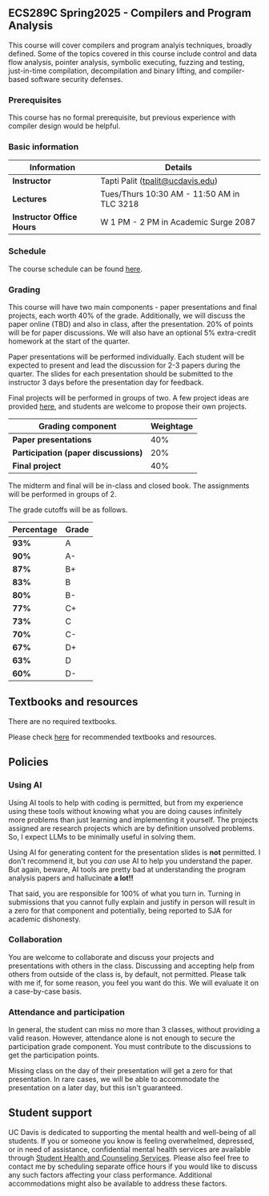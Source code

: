 ## ECS289C Spring2025 - Compilers and Program Analysis 

This course will cover compilers and program analyis techniques, broadly defined. Some of the topics covered in this course include control and data flow analysis, 
pointer analysis, symbolic executing, fuzzing and testing, just-in-time compilation, decompilation and binary lifting, and compiler-based software security defenses.

### Prerequisites

This course has no formal prerequisite, but previous experience with compiler design would be helpful.

### Basic information

| **Information**          | **Details**                                                                 |
|----------------------|---------------------------------------------------------------------------------|
| **Instructor**      | Tapti Palit (tpalit@ucdavis.edu)                                                 |
| **Lectures**        | Tues/Thurs 10:30 AM - 11:50 AM in TLC 3218              |
| **Instructor Office Hours**    | W 1 PM - 2 PM in Academic Surge 2087                   |

### Schedule

The course schedule can be found [here](Schedule.md). 

### Grading

This course will have two main components - paper presentations and final projects, each worth 40% of the grade. 
Additionally, we will discuss the paper online (TBD) and also in class, after the presentation. 20% of points will be for paper discussions.
We will also have an optional 5% extra-credit homework at the start of the quarter.

Paper presentations will be
performed individually. Each student will be expected to present and lead the discussion for 2-3 papers during the quarter.
The slides for each presentation should be submitted to the instructor 3 days before the presentation day for feedback. 

Final projects will be performed in groups of two. A few project ideas are provided [here](Projects.md), and students 
are welcome to propose their own projects.


| **Grading component**          | **Weightage**                                                                 |
|----------------------|---------------------------------------------------------------------------------|
| **Paper presentations**  | 40%              |
| **Participation (paper discussions)** | 20% |
| **Final project**        | 40%              |


The midterm and final will be in-class and closed book. The assignments will be performed in groups of 2.

The grade cutoffs will be as follows.  

| **Percentage**          | **Grade**                                                                 |
|----------------------|---------------------------------------------------------------------------------|
| **93%**      | A                     |
| **90%**      | A-                     |
| **87%**      | B+                     |
| **83%**      | B                     |
| **80%**      | B-                     |
| **77%**      | C+                     |
| **73%**      | C                     |
| **70%**      | C-                    |
| **67%**      | D+                    |
| **63%**      | D                     |
| **60%**      | D-                    |

## Textbooks and resources

There are no required textbooks. 

Please check [here](Resources.md) for recommended textbooks and resources.

## Policies

### Using AI
Using AI tools to help with coding is permitted, but from my experience using these tools without knowing what you are doing causes infinitely more problems than just learning and implementing it yourself. The projects assigned are research projects which are by 
definition unsolved problems. So, I expect LLMs to be minimally useful in solving them. 

Using AI for generating content for the presentation slides is **not** permitted. I don't recommend it, but you _can_ use AI to help you understand the paper. But again, beware, AI tools are pretty bad at understanding the program analysis papers and hallucinate **a lot!!** 

That said, you are responsible for 100% of what you turn in. Turning in submissions that you cannot fully explain and justify in person will result in a zero for that component and potentially, being reported to SJA for academic dishonesty. 

### Collaboration

You are welcome to collaborate and discuss your projects and presentations with others in the class. Discussing and accepting help from others from outside of the class is, by default, not permitted. Please talk with me if, for some reason, you feel you want do this. We will evaluate it on a case-by-case basis.

### Attendance and participation

In general, the student can miss no more than 3 classes, without providing a valid reason. However, attendance alone is not enough to secure the participation grade component. You must contribute to the discussions to get the participation points.

Missing class on the day of their presentation will get a zero for that presentation. In rare cases, we will be able to accommodate the presentation on a later day, but this isn't guaranteed.

## Student support

UC Davis is dedicated to supporting the mental health and well-being of all students. 
If you or someone you know is feeling overwhelmed, depressed, or in need of assistance, confidential mental health services are available through [Student Health and Counseling Services](https://shcs.ucdavis.edu/).
Please also feel free to contact me by scheduling separate office hours if you would like to discuss any such factors affecting your class performance. Additional accommodations might also be available to address these factors.






